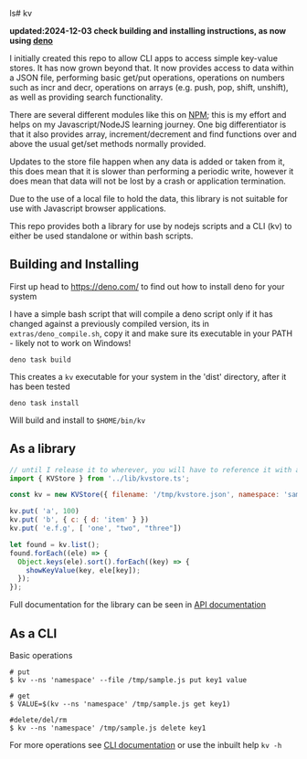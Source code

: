 ls# kv

**updated:2024-12-03 check building and installing instructions, as now using [deno](https://deno.com/)**

I initially created this repo to allow CLI apps to access simple key-value stores. It has now grown beyond that. It now provides access to data within a JSON file, performing basic get/put operations, operations on numbers such as incr and decr, operations on arrays (e.g. push, pop, shift, unshift), as well as providing search functionality.

There are several different modules like this on [NPM](https://www.npmjs.com/search?q=kvstore); this is my effort and helps on my Javascript/NodeJS learning journey. One big differentiator is that it also provides array, increment/decrement and find functions over and above the usual get/set methods normally provided.

Updates to the store file happen when any data is added or taken from it, this does mean that it is slower than performing a periodic write, however it does mean that data will not be lost by a crash or application termination.

Due to the use of a local file to hold the data, this library is not suitable for use with Javascript browser applications.

This repo provides both a library for use by nodejs scripts and a CLI (kv) to either be used standalone or within bash scripts.

## Building and Installing

First up head to https://deno.com/ to find out how to install deno for your system

I have a simple bash script that will compile a deno script only if it has changed against a previously compiled version, its in `extras/deno_compile.sh`, copy it and make sure its executable in your PATH - likely not to work on Windows!

```
deno task build
```

This creates a `kv` executable for your system in the 'dist' directory, after it has been tested

```
deno task install
```

Will build and install to `$HOME/bin/kv`

## As a library

```js
// until I release it to wherever, you will have to reference it with a full path
import { KVStore } from '../lib/kvstore.ts';

const kv = new KVStore({ filename: '/tmp/kvstore.json', namespace: 'sample' });

kv.put( 'a', 100)
kv.put( 'b', { c: { d: 'item' } })
kv.put( 'e.f.g', [ 'one', "two", "three"])

let found = kv.list();
found.forEach((ele) => {
  Object.keys(ele).sort().forEach((key) => {
    showKeyValue(key, ele[key]);
  });
});
```

Full documentation for the library can be seen in [API documentation](api.md)

## As a CLI

Basic operations

```
# put
$ kv --ns 'namespace' --file /tmp/sample.js put key1 value 

# get
$ VALUE=$(kv --ns 'namespace' /tmp/sample.js get key1)

#delete/del/rm
$ kv --ns 'namespace' /tmp/sample.js delete key1
```

For more operations see [CLI documentation](cli.md) or use the inbuilt help  `kv -h`

